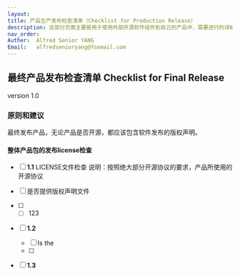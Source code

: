 ```yaml
---
layout: 
title: 产品生产发布检查清单（Checklist for Production Release）
description: 这部分页面主要是用于使用外部开源软件组件到自己的产品中，需要进行的详细检查。
nav_order: 
Auther:  Alfred Senior YANG
Email:   alfredsenioryang@foxmail.com
---
```


## 最终产品发布检查清单 Checklist for Final Release 
version 1.0

### 原则和建议
最终发布产品，无论产品是否开源，都应该包含软件发布的版权声明。


#### 整体产品包的发布license检查

- [ ]  **1.1** LICENSE文件检查
        说明：按照绝大部分开源协议的要求，产品所使用的开源协议

  - [ ] 是否提供版权声明文件
  - [ ] 
    - [ ]  123

 - [ ]  **1.2** 

	- [ ] Is the 
	- [ ] 

 - [ ]  **1.3** 


